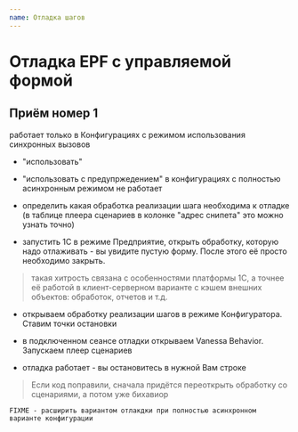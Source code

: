 ```yaml
---
name: Отладка шагов
---
```


# Отладка EPF с управляемой формой

## Приём номер 1

работает только в Конфигурациях с режимом использования синхронных вызовов 
* "использовать"
* "использовать с предупржедением"
в конфигурациях с полностью асинхронным режимом не работает

* определить какая обработка реализации шага необходима к отладке (в таблице плеера сценариев в колонке "адрес снипета" это можно узнать точно)

* запустить 1С в режиме Предприятие, открыть обработку, которую надо отлаживать - вы увидите пустую форму. После этого её просто необходимо закрыть.

> такая хитрость связана с особенностями платформы 1С, а точнее её работой в клиент-серверном варианте с кэшем внешних объектов: обработок, отчетов и т.д.

* открываем обработку реализации шагов в режиме Конфигуратора. Ставим точки остановки

*  в подключенном сеансе отладки открываем Vanessa Behavior. Запускаем плеер сценариев

*  отладка работает - вы остановитесь в нужной Вам строке

>Если код поправили, сначала придётся переоткрыть обработку со сценариями, а потом уже бихавиор

```
FIXME - расширить вариантом отлакдки при полностью асинхронном варианте конфигурации
```

